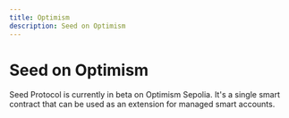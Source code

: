 ```yaml
---
title: Optimism
description: Seed on Optimism
---
```


# Seed on Optimism

Seed Protocol is currently in beta on Optimism Sepolia. It's a single smart contract that can be used as an extension
for managed smart accounts.

